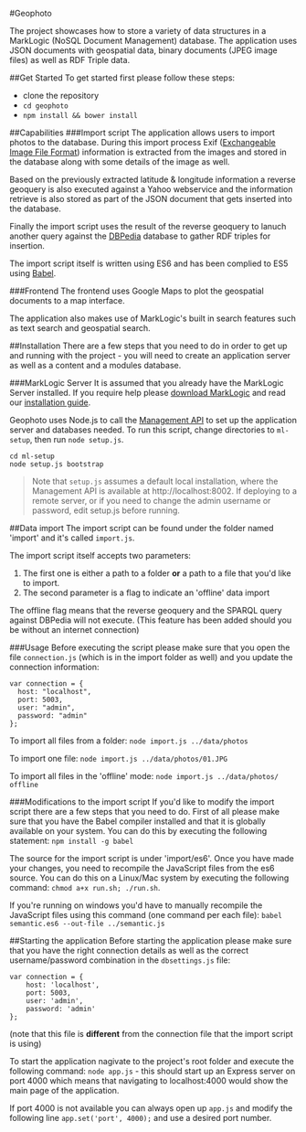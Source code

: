 #Geophoto

The project showcases how to store a variety of data structures in a MarkLogic (NoSQL Document Management) database. The application uses JSON documents with geospatial data, binary documents (JPEG image files) as well as RDF Triple data.

##Get Started
To get started first please follow these steps:

* clone the repository
* `cd geophoto`
* `npm install && bower install`


##Capabilities
###Import script
The application allows users to import photos to the database. During this import process Exif ([Exchangeable Image File Format](http://en.wikipedia.org/wiki/Exchangeable_image_file_format)) information is extracted from the images and stored in the database along with some details of the image as well.

Based on the previously extracted latitude & longitude information a reverse geoquery is also executed against a Yahoo webservice and the information retrieve is also stored as part of the JSON document that gets inserted into the database.

Finally the import script uses the result of the reverse geoquery to lanuch another query against the [DBPedia](http://dbpedia.org/) database to gather RDF triples for insertion.

The import script itself is written using ES6 and has been complied to ES5 using [Babel](http://babeljs.io/).

###Frontend
The frontend uses Google Maps to plot the geospatial documents to a map interface.

The application also makes use of MarkLogic's built in search features such as text search and geospatial search.

##Installation
There are a few steps that you need to do in order to get up and running with the project - you will need to create an application server as well as a content and a modules database.

###MarkLogic Server
It is assumed that you already have the MarkLogic Server installed. If you require help please [download MarkLogic](http://developer.marklogic.com/products) and read our [installation guide](http://docs.marklogic.com/guide/installation/procedures#id_28962).

Geophoto uses Node.js to call the [Management API](http://docs.marklogic.com/REST/management) to set up the application server and databases needed. To run this script, change directories to `ml-setup`, then run `node setup.js`. 

    cd ml-setup
    node setup.js bootstrap

> Note that `setup.js` assumes a default local installation, where the Management API is available at http://localhost:8002. If deploying to a remote server, or if you need to change the admin username or password, edit setup.js before running. 

##Data import
The import script can be found under the folder named 'import' and it's called `import.js`.

The import script itself accepts two parameters:

1. The first one is either a path to a folder **or** a path to a file that you'd like to import.
2. The second parameter is a flag to indicate an 'offline' data import

The offline flag means that the reverse geoquery and the SPARQL query against DBPedia will not execute. (This feature has been added should you be without an internet connection)

###Usage
Before executing the script please make sure that you open the file `connection.js` (which is in the import folder as well) and you update the connection information:

	var connection = {
	  host: "localhost",
	  port: 5003,
	  user: "admin",
	  password: "admin"
	};

To import all files from a folder:
`node import.js ../data/photos`

To import one file:
`node import.js ../data/photos/01.JPG`

To import all files in the 'offline' mode:
`node import.js ../data/photos/ offline`


###Modifications to the import script
If you'd like to modify the import script there are a few steps that you need to do. First of all please make sure that you have the Babel compiler installed and that it is globally available on your system. You can do this by executing the following statement: `npm install -g babel`

The source for the import script is under 'import/es6'. Once you have made your changes, you need to recompile the JavaScript files from the es6 source. You can do this on a Linux/Mac system by executing the following command: 
`chmod a+x run.sh; ./run.sh`.

If you're running on windows you'd have to manually recompile the JavaScript files using this command (one command per each file): `babel semantic.es6 --out-file ../semantic.js`

##Starting the application
Before starting the application please make sure that you have the right connection details as well as the correct username/password combination in the `dbsettings.js` file:

	var connection = {
	    host: 'localhost',
	    port: 5003,
	    user: 'admin',
	    password: 'admin'
	};
	
(note that this file is **different** from the connection file that the import script is using)

To start the application nagivate to the project's root folder and execute the following command: `node app.js` - this should start up an Express server on port 4000 which means that navigating to localhost:4000 would show the main page of the application.

If port 4000 is not available you can always open up `app.js` and modify the following line `app.set('port', 4000);` and use a desired port number.
